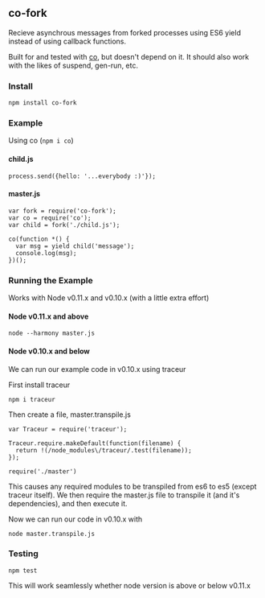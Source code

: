 ## co-fork

Recieve asynchrous messages from forked processes 
using ES6 yield instead of using callback functions.

Built for and tested with [co](https://www.npmjs.org/package/co), but doesn't depend on it. 
It should also work with the likes of suspend, gen-run, etc.

### Install

```
npm install co-fork
```


### Example

Using co (`npm i co`)

#### child.js

```
process.send({hello: '...everybody :)'});
```

#### master.js
```
var fork = require('co-fork');
var co = require('co');
var child = fork('./child.js');

co(function *() {
  var msg = yield child('message');
  console.log(msg);
})();
```

### Running the Example
Works with Node v0.11.x and v0.10.x (with a little extra effort)

#### Node v0.11.x and above

```
node --harmony master.js
```

#### Node v0.10.x and below
We can run our example code in v0.10.x using traceur

First install traceur

```
npm i traceur
```

Then create a file, master.transpile.js

```
var Traceur = require('traceur');

Traceur.require.makeDefault(function(filename) {  
  return !(/node_modules\/traceur/.test(filename));
});

require('./master')
```

This causes any required modules to be transpiled from
es6 to es5 (except traceur itself). We then require
the master.js file to transpile it (and it's dependencies), 
and then execute it. 

Now we can run our code in v0.10.x with

```
node master.transpile.js
```

### Testing

```
npm test
```

This will work seamlessly whether node version is
above or below v0.11.x







